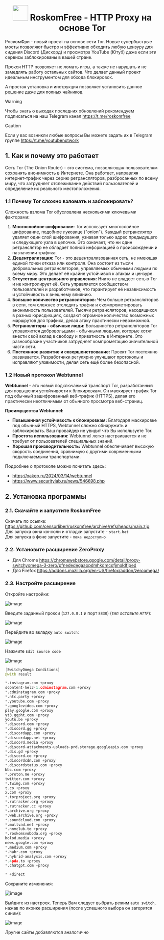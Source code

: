 <h1 align="center"><img src="https://github.com/user-attachments/assets/2cf01d94-b9de-4bf3-bbc6-c91cf0ce532c" width="50px"> RoskomFree - HTTP Proxy на основе Tor</h1>

РоскомФри - новый проект на основе сети Tor. Новые супербыстрые мосты позволяют быстро и эффективно обходить любую цензуру для сидения Discord (Дискорд) и просмотра YouTube (Ютуб) даже если эти сервисы заблокированы в вашей стране. 

Прокси HTTP позволяет не ломать игры, а также не нарушать и не замедлять работу остальных сайтов. Что делает данный проект идеальным инструментом для обхода блокировок.

А простая установка и инструкция позволяет установить данное решение даже для полных чайников.

> [!WARNING]  
> Чтобы знать о выходах последних обновлений рекомендуем подписаться на наш Telegram канал https://t.me/roskomfree

> [!CAUTION]  
> Если у вас возникли любые вопросы Вы можете задать их в Telegram группе https://t.me/youtubenotwork

## 1. Как и почему это работает
Сеть Tor (The Onion Router) - это система, позволяющая пользователям сохранять анонимность в Интернете. Она работает, направляя интернет-трафик через серию ретрансляторов, разбросанных по всему миру, что затрудняет отслеживание действий пользователей и определение их реального местоположения.

### 1.1 Почему Tor сложно взломать и заблокировать?
Сложность взлома Tor обусловлена несколькими ключевыми факторами:
1. **Многослойное шифрование:** Tor использует многослойное шифрование, подобное луковице ("onion"). Каждый ретранслятор удаляет один слой шифрования, узнавая только адрес предыдущего и следующего узла в цепочке. Это означает, что ни один ретранслятор не обладает полной информацией о происхождении и назначении трафика.
2. **Децентрализация:** Tor - это децентрализованная сеть, не имеющая единой точки отказа или контроля. Она состоит из тысяч добровольных ретрансляторов, управляемых обычными людьми по всему миру. Это делает её крайне устойчивой к атакам и цензуре.
3. **Отсутствие центрального управления:** Никто не владеет сетью Tor и не контролирует её. Сеть управляется сообществом пользователей и разработчиков, что гарантирует её независимость и устойчивость к внешнему влиянию.
4. **Большое количество ретрансляторов:** Чем больше ретрансляторов в сети, тем сложнее отследить трафик и скомпрометировать анонимность пользователей. Тысячи ретрансляторов, находящихся в разных юрисдикциях, создают огромное количество возможных маршрутов для трафика, делая атаку практически невозможной.
5. **Ретрансляторы - обычные люди:** Большинство ретрансляторов Tor управляются добровольцами - обычными людьми, которые хотят внести свой вклад в свободу и приватность в Интернете. Это разнообразие участников затрудняет компрометацию значительной части сети.
6. **Постоянное развитие и совершенствование:** Проект Tor постоянно развивается. Разработчики регулярно улучшают протоколы и исправляют уязвимости, делая сеть ещё более безопасной.

### 1.2 Новый протокол Webtunnel
**Webtunnel** - это новый подключаемый транспорт Tor, разработанный для повышения устойчивости к блокировкам. Он маскирует трафик Tor под обычный зашифрованный веб-трафик (HTTPS), делая его практически неотличимым от обычного просмотра веб-страниц.

**Преимущества Webtunnel:**
- **Повышенная устойчивость к блокировкам:** Благодаря маскировке под обычный HTTPS, Webtunnel сложно обнаружить и заблокировать. Ваш провайдер не увидит что Вы используете Tor.
- **Простота использования:** Webtunnel легко настраивается и не требует от пользователей специальных знаний.
- **Хорошая производительность:** Webtunnel обеспечивает высокую скорость соединения, сравнимую с другими современными подключаемыми транспортами.

Подробнее о протоколе можно почитать здесь:
- https://xakep.ru/2024/03/14/webtunnel
- https://www.securitylab.ru/news/546698.php

## 2. Установка программы
### 2.1. Скачайте и запустите RoskomFree
Скачать по ссылке: https://github.com/censorliber/roskomfree/archive/refs/heads/main.zip
<br>
Для запуска окна консоли и отладки запустите - `start.bat`
<br>
Для запуска в фоне запустите - `пока недоступно`

### 2.2. Установите расширение ZeroProxy
- Для Chrome https://chromewebstore.google.com/detail/proxy-switchyomega-3-zero/pfnededegaaopdmhkdmcofjmoldfiped
- Для Firefox https://addons.mozilla.org/en-US/firefox/addon/zeroomega/

### 2.3. Настройте расширение
Откройте настройки:

![image](https://github.com/user-attachments/assets/130ae337-7c04-4dc0-a154-7011a414e77d)

Введите заданный прокси (`127.0.0.1` и порт `8830`) (_тип оставьте `HTTP`_):

![image](https://github.com/user-attachments/assets/82e98b91-2f7a-4ce8-9db0-44f6ccef9a50)

Перейдите во вкладку `auto switch`:

![image](https://github.com/user-attachments/assets/4c65a761-0c8e-422a-91b7-5d5192d21fca)

Нажмите `Edit source code`

![image](https://github.com/user-attachments/assets/f0559845-4d10-45c2-941a-33ad8d93f4ce)

```python
[SwitchyOmega Conditions]
@with result

*.instagram.com +proxy
scontent-hel3-1.cdninstagram.com +proxy
*.cdninstagram.com +proxy
*.ntc.party +proxy
*.youtube.com +proxy
*.googlevideo.com +proxy
play.google.com +proxy
yt3.ggpht.com +proxy
youtu.be +proxy
*.discord.com +proxy
*.discord.gg +proxy
*.discordapp.com +proxy
*.discordapp.net +proxy
*.discord.media +proxy
*.discord-attachments-uploads-prd.storage.googleapis.com +proxy
*.dis.gd +proxy
*.discord.co +proxy
*.discordcdn.com +proxy
*.discordstatus.com +proxy
bbc.com +proxy
*.proton.me +proxy
twitter.com +proxy
*.twimg.com +proxy
t.co +proxy
x.com +proxy
*.torproject.org +proxy
*.rutracker.org +proxy 
*.rutracker.cc +proxy
*.archive.org +proxy
*.web.archive.org +proxy
*.soundcloud.com +proxy
*.mullvad.net +proxy
*.nnmclub.to +proxy
*.roskomsvoboda.org +proxy
holod.media +proxy
news.google.com +proxy
*.medium.com +proxy
*.habr.com +proxy
*.hybrid-analysis.com +proxy
*.4pda.to +proxy
*.chatgpt.com +proxy

* +direct
```

Сохраните изменения:

![image](https://github.com/user-attachments/assets/516ff29b-842c-4ebc-8403-12a83ce7d7ab)

Выйдите из настроек. Теперь Вам следует выбрать режим `auto switch`, нажав по иконке расширения (после успешного выбора он загорится синим):

![image](https://github.com/user-attachments/assets/c57837ca-9e40-4d0b-a90c-1f544493a6f1)

Лругие сайты добавляются аналогично
